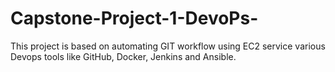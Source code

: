 # Capstone-Project-1-DevoPs-
This project is based on automating GIT workflow using EC2 service various Devops tools like GitHub, Docker, Jenkins and Ansible. 
